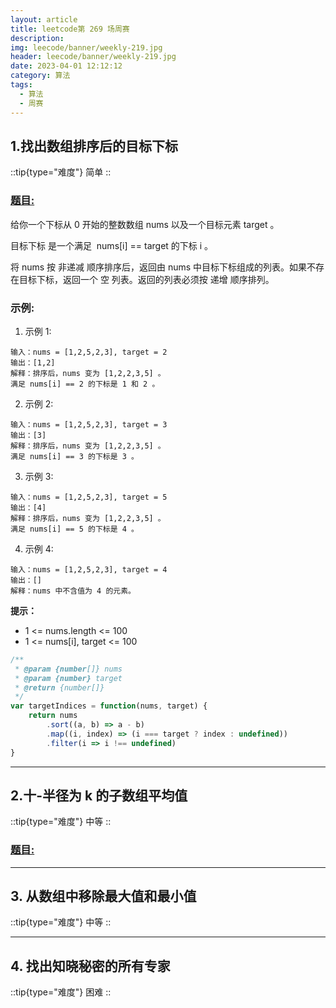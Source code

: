 ```yaml
---
layout: article
title: leetcode第 269 场周赛
description: 
img: leecode/banner/weekly-219.jpg
header: leecode/banner/weekly-219.jpg
date: 2023-04-01 12:12:12
category: 算法
tags:
  - 算法
  - 周赛
---
```



## 1.找出数组排序后的目标下标

::tip{type="难度"}
简单
::

### [题目:](https://leetcode-cn.com/problems/find-target-indices-after-sorting-array/)

给你一个下标从 0 开始的整数数组 nums 以及一个目标元素 target 。

目标下标 是一个满足  nums[i] == target 的下标 i 。

将 nums 按 非递减 顺序排序后，返回由 nums 中目标下标组成的列表。如果不存在目标下标，返回一个 空 列表。返回的列表必须按 递增 顺序排列。

### 示例:

1. 示例 1:

```
输入：nums = [1,2,5,2,3], target = 2
输出：[1,2]
解释：排序后，nums 变为 [1,2,2,3,5] 。
满足 nums[i] == 2 的下标是 1 和 2 。
```

2. 示例 2:

```
输入：nums = [1,2,5,2,3], target = 3
输出：[3]
解释：排序后，nums 变为 [1,2,2,3,5] 。
满足 nums[i] == 3 的下标是 3 。
```

3. 示例 3:

```
输入：nums = [1,2,5,2,3], target = 5
输出：[4]
解释：排序后，nums 变为 [1,2,2,3,5] 。
满足 nums[i] == 5 的下标是 4 。
```

4. 示例 4:

```
输入：nums = [1,2,5,2,3], target = 4
输出：[]
解释：nums 中不含值为 4 的元素。
```

**提示：**

-   1 <= nums.length <= 100
-   1 <= nums[i], target <= 100

```javascript
/**
 * @param {number[]} nums
 * @param {number} target
 * @return {number[]}
 */
var targetIndices = function(nums, target) {
    return nums
        .sort((a, b) => a - b)
        .map((i, index) => (i === target ? index : undefined))
        .filter(i => i !== undefined)
}
```

---

## 2.十-半径为 k 的子数组平均值

::tip{type="难度"}
中等
::

### [题目:](https://leetcode-cn.com/problems/k-radius-subarray-averages/)

---

## 3. 从数组中移除最大值和最小值

::tip{type="难度"}
中等
::

---

## 4. 找出知晓秘密的所有专家

::tip{type="难度"}
困难
::
